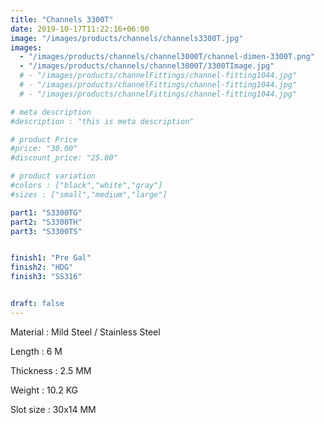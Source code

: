 ```yaml
---
title: "Channels 3300T"
date: 2019-10-17T11:22:16+06:00
image: "/images/products/channels/channels3300T.jpg"
images: 
  - "/images/products/channels/channel3000T/channel-dimen-3300T.png"
  - "/images/products/channels/channel3000T/3300TImage.jpg"
  # - "/images/products/channelFittings/channel-fitting1044.jpg"
  # - "/images/products/channelFittings/channel-fitting1044.jpg"
  # - "/images/products/channelFittings/channel-fitting1044.jpg"

# meta description
#description : "this is meta description"

# product Price
#price: "30.00"
#discount_price: "25.00"

# product variation
#colors : ["black","white","gray"]
#sizes : ["small","medium","large"]

part1: "S3300TG"
part2: "S3300TH"
part3: "S3300TS"


finish1: "Pre Gal"
finish2: "HDG"
finish3: "SS316"


draft: false
---
```


Material : Mild Steel / Stainless Steel 

Length : 6 M

Thickness : 2.5 MM

Weight : 10.2 KG

Slot size : 30x14 MM